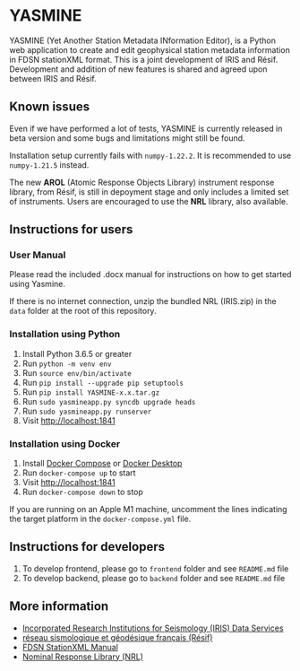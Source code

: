 # YASMINE

YASMINE (Yet Another Station Metadata INformation Editor), is a Python web application to create and edit geophysical station metadata information in FDSN stationXML format.
This is a joint development of IRIS and Résif.
Development and addition of new features is shared and agreed upon between IRIS and Résif.


## Known issues
Even if we have performed a lot of tests, YASMINE is currently released in beta version and some bugs and limitations might still be found.

Installation setup currently fails with `numpy-1.22.2`. It is recommended to use `numpy-1.21.5` instead.

The new **AROL** (Atomic Response Objects Library) instrument response library, from Résif, is still in depoyment stage and only includes a limited set of instruments.
Users are encouraged to use the **NRL** library, also available.

## Instructions for users

### User Manual
Please read the included .docx manual for instructions on how to get started using Yasmine.

If there is no internet connection, unzip the bundled NRL (IRIS.zip) in the `data` folder at the root of this repository.

### Installation using Python
1. Install Python 3.6.5 or greater
2. Run `python -m venv env`
3. Run `source env/bin/activate`
4. Run `pip install --upgrade pip setuptools`
5. Run `pip install YASMINE-x.x.tar.gz`
6. Run `sudo yasmineapp.py syncdb upgrade heads`
7. Run `sudo yasmineapp.py runserver`
8. Visit <http://localhost:1841>

### Installation using Docker
1. Install [Docker Compose](https://docs.docker.com/compose/install/) or [Docker Desktop](https://www.docker.com/products/docker-desktop)
2. Run `docker-compose up` to start
3. Visit <http://localhost:1841>
4. Run `docker-compose down` to stop

If you are running on an Apple M1 machine, uncomment the lines indicating the target platform in the `docker-compose.yml` file.

## Instructions for developers
1. To develop frontend, please go to `frontend` folder and see `README.md` file
2. To develop backend, please go to `backend` folder and see `README.md` file


## More information
* [Incorporated Research Institutions for Seismology (IRIS) Data Services](https://ds.iris.edu)
* [réseau sismologique et géodésique français (Résif)](https://www.resif.fr/)
* [FDSN StationXML Manual](https://stationxml-doc.readthedocs.io/en/release-1.1.0/)
* [Nominal Response Library (NRL)](https://ds.iris.edu/ds/nrl/)
